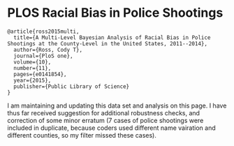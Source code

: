 # PLOS Racial Bias in Police Shootings

```
@article{ross2015multi,
  title={A Multi-Level Bayesian Analysis of Racial Bias in Police Shootings at the County-Level in the United States, 2011--2014},
  author={Ross, Cody T},
  journal={PloS one},
  volume={10},
  number={11},
  pages={e0141854},
  year={2015},
  publisher={Public Library of Science}
}
```

I am maintaining and updating this data set and analysis on this page. I have thus far received suggestion for additional robustness checks, and correction of some minor erratum (7 cases of police shootings were included in duplicate, because coders used different name vairation and different counties, so my filter missed these cases).
